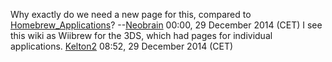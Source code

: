 Why exactly do we need a new page for this, compared to
[Homebrew_Applications](Homebrew_Applications "wikilink")?
--[Neobrain](User:Neobrain "wikilink") 00:00, 29 December 2014 (CET) I
see this wiki as Wiibrew for the 3DS, which had pages for individual
applications. [Kelton2](User:Kelton2 "wikilink") 08:52, 29 December 2014
(CET)